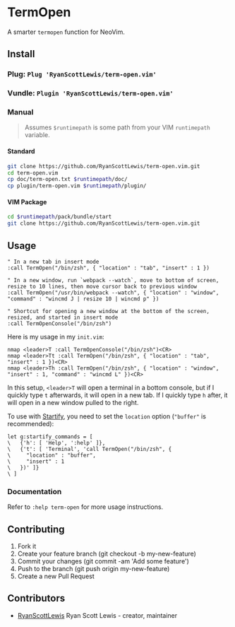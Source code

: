 # TermOpen

A smarter `termopen` function for NeoVim.

## Install

### Plug: `Plug 'RyanScottLewis/term-open.vim'`

### Vundle: `Plugin 'RyanScottLewis/term-open.vim'`

### Manual

> Assumes `$runtimepath` is some path from your VIM `runtimepath` variable.

#### Standard

```sh
git clone https://github.com/RyanScottLewis/term-open.vim.git
cd term-open.vim
cp doc/term-open.txt $runtimepath/doc/
cp plugin/term-open.vim $runtimepath/plugin/
```

#### VIM Package

```sh
cd $runtimepath/pack/bundle/start
git clone https://github.com/RyanScottLewis/term-open.vim.git
```

## Usage

```vim
" In a new tab in insert mode
:call TermOpen("/bin/zsh", { "location" : "tab", "insert" : 1 })

" In a new window, run `webpack --watch`, move to bottom of screen, resize to 10 lines, then move cursor back to previous window
:call TermOpen("/usr/bin/webpack --watch", { "location" : "window", "command" : "wincmd J | resize 10 | wincmd p" })

" Shortcut for opening a new window at the bottom of the screen, resized, and started in insert mode
:call TermOpenConsole("/bin/zsh")
```

Here is my usage in my `init.vim`:

```vim
nmap <leader>T :call TermOpenConsole("/bin/zsh")<CR>
nmap <leader>Tt :call TermOpen("/bin/zsh", { "location" : "tab", "insert" : 1 })<CR>
nmap <leader>Th :call TermOpen("/bin/zsh", { "location" : "window", "insert" : 1, "command" : "wincmd L" })<CR>
```

In this setup, `<leader>T` will open a terminal in a bottom console, but if I quickly type `t` afterwards,
it will open in a new tab. If I quickly type `h` after, it will open in a new window pulled to the right.

To use with [Startify][startify], you need to set the `location` option (`"buffer"` is recommended):

```vim
let g:startify_commands = [
\   {'h': [ 'Help', ':help' ]},
\   {'t': [ 'Terminal', 'call TermOpen("/bin/zsh", {
\     "location" : "buffer",
\     "insert" : 1
\   })' ]}
\ ]
```

### Documentation

Refer to `:help term-open` for more usage instructions.

## Contributing

1. Fork it
2. Create your feature branch (git checkout -b my-new-feature)
3. Commit your changes (git commit -am 'Add some feature')
4. Push to the branch (git push origin my-new-feature)
5. Create a new Pull Request

## Contributors

- [RyanScottLewis][RyanScottLewis] Ryan Scott Lewis - creator, maintainer

[RyanScottLewis]: https://github.com/RyanScottLewis
[Startify]: https://github.com/mhinz/vim-startify
